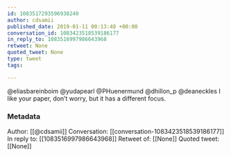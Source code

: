 ```yaml
---
id: 1083517293596938240
author: cdsamii
published_date: 2019-01-11 00:13:48 +00:00
conversation_id: 1083423518539186177
in_reply_to: 1083516997986643968
retweet: None
quoted_tweet: None
type: tweet
tags:

---
```


@eliasbareinboim @yudapearl @PHuenermund @dhillon_p @deaneckles I like your paper, don’t worry, but it has a different focus.

### Metadata

Author: [[@cdsamii]]
Conversation: [[conversation-1083423518539186177]]
In reply to: [[1083516997986643968]]
Retweet of: [[None]]
Quoted tweet: [[None]]
